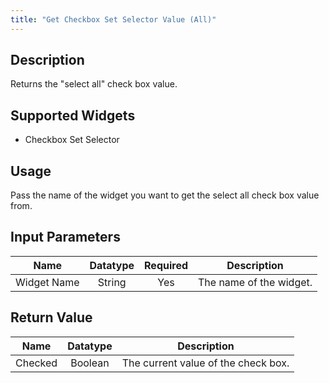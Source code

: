 ```yaml
---
title: "Get Checkbox Set Selector Value (All)"
---
```

## Description
Returns the "select all" check box value.

## Supported Widgets
+ Checkbox Set Selector

## Usage
Pass the name of the widget you want to get the select all check box value from.

## Input Parameters

Name | Datatype | Required | Description
---- |:--------:| :-------:|---------------
Widget Name | String | Yes | The name of the widget.


## Return Value

Name | Datatype | Description
---- | :---------: | ---------------
Checked | Boolean | The current value of the check box.
